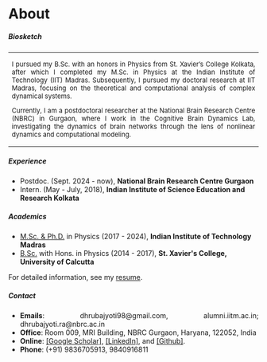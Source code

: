 # About

##### Biosketch

<style>
@media screen and (max-width: 1220px) {
  td.example1 {
    display: none;
  }
}
</style>

<table>
<tr>
<td class="example1"><img src="img/dp.jpeg" width="450"></td>
<td>
<p align="justify" style="font-size:13px">I pursued my B.Sc. with an honors in Physics from St. Xavier’s College Kolkata, after which I completed my M.Sc. in Physics at the Indian Institute of Technology (IIT) Madras. Subsequently, I pursued my doctoral research at IIT Madras, focusing on the theoretical and computational analysis of complex dynamical systems.</p>
<p align="justify" style="font-size:13px">Currently, I am a postdoctoral researcher at the National Brain Research Centre (NBRC) in Gurgaon, where I work in the Cognitive Brain Dynamics Lab, investigating the dynamics of brain networks through the lens of nonlinear dynamics and computational modeling.</p>
</td>
</tr>
</table>


##### Experience

<ul style="font-size:14px">
<li> Postdoc. (Sept. 2024 - now), <b>National Brain Research Centre Gurgaon</b>
<li> Intern. (May - July, 2018), <b>Indian Institute of Science Education and Research Kolkata</b>
</ul>


##### Academics

<ul style="font-size:14px">
<li> <a href="/PhD/index.html">M.Sc. & Ph.D.</a> in Physics (2017 - 2024), <b>Indian Institute of Technology Madras</b>
<li> <a href="https://drive.google.com/file/d/1kzH1EiCFbbcnvpbOTWJMMhiCC53tkvDD/view?usp=sharing">B.Sc.</a> with Hons. in Physics (2014 - 2017), <b>St. Xavier's College, University of Calcutta</b>
</ul>

<p align="justify" style="font-size:14px">For detailed information, see my <a href="https://drive.google.com/file/d/1pDmqyZtTw7QiOCLzVDtpZioT9_SFtdWR/view">resume</a>.</p>

##### Contact

<ul align=justify style="font-size:14px">
<li><b>Emails</b>: dhrubajyoti98@gmail.com, alumni.iitm.ac.in; dhrubajyoti.ra@nbrc.ac.in
<li><b>Office</b>: Room 009, MRI Building, NBRC Gurgaon, Haryana, 122052, India
<li><b>Online</b>: <a href="https://scholar.google.co.in/citations?user=2OR7h7kAAAAJ&hl=en">[Google Scholar]</a>, <a href="https://www.linkedin.com/in/dhrubajyoti-biswas/">[LinkedIn]</a>, and <a href="https://github.com/dhrubajyoti98">[Github]</a>.
<li><b>Phone</b>: (+91) 9836705913, 9840916811
</ul>
